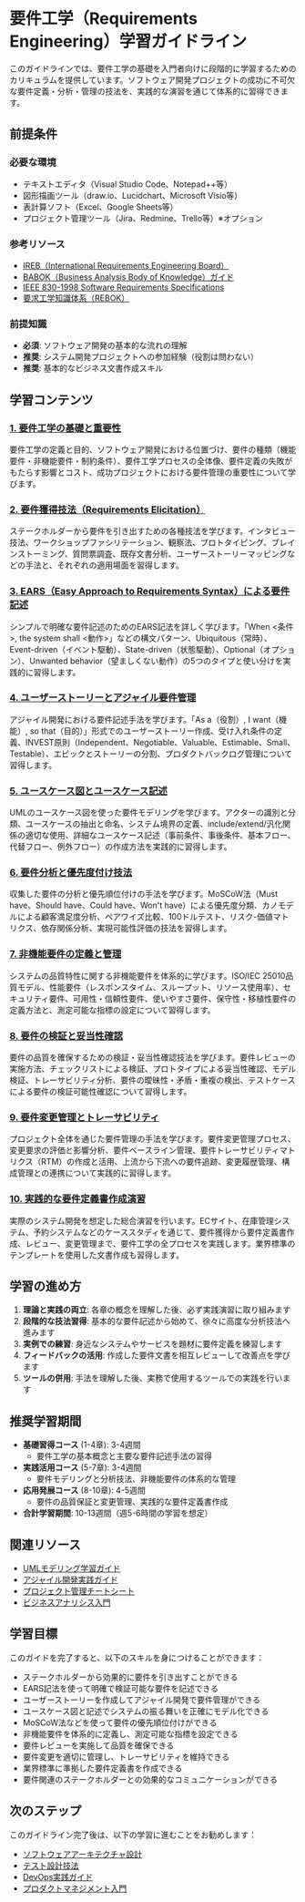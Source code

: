 # 要件工学（Requirements Engineering）学習ガイドライン

このガイドラインでは、要件工学の基礎を入門者向けに段階的に学習するためのカリキュラムを提供しています。ソフトウェア開発プロジェクトの成功に不可欠な要件定義・分析・管理の技法を、実践的な演習を通じて体系的に習得できます。

## 前提条件
### 必要な環境
- テキストエディタ（Visual Studio Code、Notepad++等）
- 図形描画ツール（draw.io、Lucidchart、Microsoft Visio等）
- 表計算ソフト（Excel、Google Sheets等）
- プロジェクト管理ツール（Jira、Redmine、Trello等）※オプション

### 参考リソース
- [IREB（International Requirements Engineering Board）](https://www.ireb.org/)
- [BABOK（Business Analysis Body of Knowledge）ガイド](https://www.iiba.org/standards-and-resources/babok/)
- [IEEE 830-1998 Software Requirements Specifications](https://standards.ieee.org/standard/830-1998.html)
- [要求工学知識体系（REBOK）](https://www.jisa.or.jp/service/business/rebok.html)

### 前提知識
- **必須**: ソフトウェア開発の基本的な流れの理解
- **推奨**: システム開発プロジェクトへの参加経験（役割は問わない）
- **推奨**: 基本的なビジネス文書作成スキル

## 学習コンテンツ

### [1. 要件工学の基礎と重要性](https://fcircle-biz.github.io/tech_docs/guide/design-modeling/software-design/requirements-engineering/requirements-engineering-learning-material-1.html)
要件工学の定義と目的、ソフトウェア開発における位置づけ、要件の種類（機能要件・非機能要件・制約条件）、要件工学プロセスの全体像、要件定義の失敗がもたらす影響とコスト、成功プロジェクトにおける要件管理の重要性について学びます。

### [2. 要件獲得技法（Requirements Elicitation）](https://fcircle-biz.github.io/tech_docs/guide/design-modeling/software-design/requirements-engineering/requirements-engineering-learning-material-2.html)
ステークホルダーから要件を引き出すための各種技法を学びます。インタビュー技法、ワークショップファシリテーション、観察法、プロトタイピング、ブレインストーミング、質問票調査、既存文書分析、ユーザーストーリーマッピングなどの手法と、それぞれの適用場面を習得します。

### [3. EARS（Easy Approach to Requirements Syntax）による要件記述](https://fcircle-biz.github.io/tech_docs/guide/design-modeling/software-design/requirements-engineering/requirements-engineering-learning-material-3.html)
シンプルで明確な要件記述のためのEARS記法を詳しく学びます。「When <条件>, the system shall <動作>」などの構文パターン、Ubiquitous（常時）、Event-driven（イベント駆動）、State-driven（状態駆動）、Optional（オプション）、Unwanted behavior（望ましくない動作）の5つのタイプと使い分けを実践的に習得します。

### [4. ユーザーストーリーとアジャイル要件管理](https://fcircle-biz.github.io/tech_docs/guide/design-modeling/software-design/requirements-engineering/requirements-engineering-learning-material-4.html)
アジャイル開発における要件記述手法を学びます。「As a（役割）, I want（機能）, so that（目的）」形式でのユーザーストーリー作成、受け入れ条件の定義、INVEST原則（Independent、Negotiable、Valuable、Estimable、Small、Testable）、エピックとストーリーの分割、プロダクトバックログ管理について習得します。

### [5. ユースケース図とユースケース記述](https://fcircle-biz.github.io/tech_docs/guide/design-modeling/software-design/requirements-engineering/requirements-engineering-learning-material-5.html)
UMLのユースケース図を使った要件モデリングを学びます。アクターの識別と分類、ユースケースの抽出と命名、システム境界の定義、include/extend/汎化関係の適切な使用、詳細なユースケース記述（事前条件、事後条件、基本フロー、代替フロー、例外フロー）の作成方法を実践的に習得します。

### [6. 要件分析と優先度付け技法](https://fcircle-biz.github.io/tech_docs/guide/design-modeling/software-design/requirements-engineering/requirements-engineering-learning-material-6.html)
収集した要件の分析と優先順位付けの手法を学びます。MoSCoW法（Must have、Should have、Could have、Won't have）による優先度分類、カノモデルによる顧客満足度分析、ペアワイズ比較、100ドルテスト、リスク-価値マトリクス、依存関係分析、実現可能性評価の技法を習得します。

### [7. 非機能要件の定義と管理](https://fcircle-biz.github.io/tech_docs/guide/design-modeling/software-design/requirements-engineering/requirements-engineering-learning-material-7.html)
システムの品質特性に関する非機能要件を体系的に学びます。ISO/IEC 25010品質モデル、性能要件（レスポンスタイム、スループット、リソース使用率）、セキュリティ要件、可用性・信頼性要件、使いやすさ要件、保守性・移植性要件の定義方法と、測定可能な指標の設定について習得します。

### [8. 要件の検証と妥当性確認](https://fcircle-biz.github.io/tech_docs/guide/design-modeling/software-design/requirements-engineering/requirements-engineering-learning-material-8.html)
要件の品質を確保するための検証・妥当性確認技法を学びます。要件レビューの実施方法、チェックリストによる検証、プロトタイプによる妥当性確認、モデル検証、トレーサビリティ分析、要件の曖昧性・矛盾・重複の検出、テストケースによる要件の検証可能性確認について習得します。

### [9. 要件変更管理とトレーサビリティ](https://fcircle-biz.github.io/tech_docs/guide/design-modeling/software-design/requirements-engineering/requirements-engineering-learning-material-9.html)
プロジェクト全体を通じた要件管理の手法を学びます。要件変更管理プロセス、変更要求の評価と影響分析、要件ベースライン管理、要件トレーサビリティマトリクス（RTM）の作成と活用、上流から下流への要件追跡、変更履歴管理、構成管理との連携について実践的に習得します。

### [10. 実践的な要件定義書作成演習](https://fcircle-biz.github.io/tech_docs/guide/design-modeling/software-design/requirements-engineering/requirements-engineering-learning-material-10.html)
実際のシステム開発を想定した総合演習を行います。ECサイト、在庫管理システム、予約システムなどのケーススタディを通じて、要件獲得から要件定義書作成、レビュー、変更管理まで、要件工学の全プロセスを実践します。業界標準のテンプレートを使用した文書作成も習得します。

## 学習の進め方

1. **理論と実践の両立**: 各章の概念を理解した後、必ず実践演習に取り組みます
2. **段階的な技法習得**: 基本的な要件記述から始めて、徐々に高度な分析技法へ進みます
3. **実例での練習**: 身近なシステムやサービスを題材に要件定義を練習します
4. **フィードバックの活用**: 作成した要件文書を相互レビューして改善点を学びます
5. **ツールの併用**: 手法を理解した後、実務で使用するツールでの実践を行います

## 推奨学習期間

- **基礎習得コース** (1-4章): 3-4週間
  - 要件工学の基本概念と主要な要件記述手法の習得
- **実践活用コース** (5-7章): 3-4週間
  - 要件モデリングと分析技法、非機能要件の体系的な管理
- **応用発展コース** (8-10章): 4-5週間
  - 要件の品質保証と変更管理、実践的な要件定義書作成
- **合計学習期間**: 10-13週間（週5-6時間の学習を想定）

## 関連リソース

- [UMLモデリング学習ガイド](https://fcircle-biz.github.io/tech_docs/guide/design-modeling/software-design/uml/README.html)
- [アジャイル開発実践ガイド](https://fcircle-biz.github.io/tech_docs/guide/agile/scrum/README.html)
- [プロジェクト管理チートシート](https://fcircle-biz.github.io/tech_docs/cheatsheet/pm/project-management-cheatsheet.html)
- [ビジネスアナリシス入門](https://fcircle-biz.github.io/tech_docs/guide/business-analysis/ba-fundamentals/README.html)

## 学習目標

このガイドを完了すると、以下のスキルを身につけることができます：

- ステークホルダーから効果的に要件を引き出すことができる
- EARS記法を使って明確で検証可能な要件を記述できる
- ユーザーストーリーを作成してアジャイル開発で要件管理ができる
- ユースケース図と記述でシステムの振る舞いを正確にモデル化できる
- MoSCoW法などを使って要件の優先順位付けができる
- 非機能要件を体系的に定義し、測定可能な指標を設定できる
- 要件レビューを実施して品質を確保できる
- 要件変更を適切に管理し、トレーサビリティを維持できる
- 業界標準に準拠した要件定義書を作成できる
- 要件関連のステークホルダーとの効果的なコミュニケーションができる

## 次のステップ

このガイドライン完了後は、以下の学習に進むことをお勧めします：

- [ソフトウェアアーキテクチャ設計](https://fcircle-biz.github.io/tech_docs/guide/software-design/architecture/README.html)
- [テスト設計技法](https://fcircle-biz.github.io/tech_docs/guide/testing/test-design/README.html)
- [DevOps実践ガイド](https://fcircle-biz.github.io/tech_docs/guide/devops/ci-cd/README.html)
- [プロダクトマネジメント入門](https://fcircle-biz.github.io/tech_docs/guide/product-management/pm-basics/README.html)